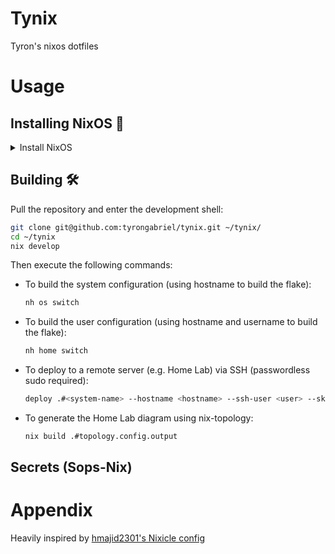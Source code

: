 # Tynix
Tyron's nixos dotfiles

# Usage

## Installing NixOS 🔧
<details>
  <summary>Install NixOS</summary>

Install NixOS on your target machine directly, or leverage Nixos-Anywhere for a remote installation. 🚀
Make sure you have passwordless sudo access via SSH on the target system before starting.

```bash
git clone git@github.com:tyrongabriel/tynix.git ~/tynix/
cd ~/tynix
nix develop # Enters dev shell

# Install NixOS and the flake on the target machine
# User must have passwordless sudo access
nixos-anywhere --flake '.#<system-name>' <user>@<host> --generate-hardware-config nixos-generate-config ./systems/<architecture>/<system>/hardware-configuration.nix
```

</details>

## Building 🛠️
Pull the repository and enter the development shell:

```bash
git clone git@github.com:tyrongabriel/tynix.git ~/tynix/
cd ~/tynix
nix develop
```

Then execute the following commands:

- To build the system configuration (using hostname to build the flake):

  ```bash
  nh os switch
  ```

- To build the user configuration (using hostname and username to build the flake):

  ```bash
  nh home switch
  ```

- To deploy to a remote server (e.g. Home Lab) via SSH (passwordless sudo required):

  ```bash
  deploy .#<system-name> --hostname <hostname> --ssh-user <user> --skip-checks
  ```

- To generate the Home Lab diagram using nix-topology:

  ```bash
  nix build .#topology.config.output
  ```

## Secrets (Sops-Nix)



# Appendix
Heavily inspired by [hmajid2301's Nixicle config](https://github.com/hmajid2301/nixicle)
